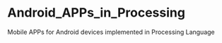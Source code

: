 Android_APPs_in_Processing
==========================

Mobile APPs for Android devices implemented in Processing Language
